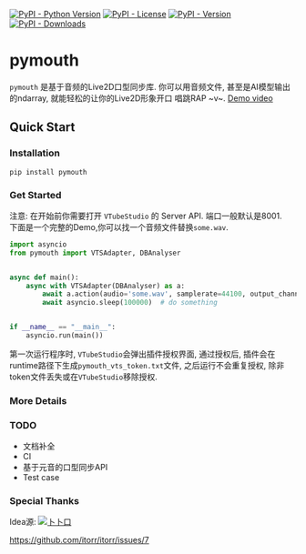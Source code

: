 [![PyPI - Python Version](https://img.shields.io/pypi/pyversions/pymouth)]()
[![PyPI - License](https://img.shields.io/pypi/l/pymouth)](https://github.com/organics2016/pymouth/blob/master/LICENSE)
[![PyPI - Version](https://img.shields.io/pypi/v/pymouth?color=green)](https://pypi.org/project/pymouth/)
[![PyPI - Downloads](https://img.shields.io/pypi/dm/pymouth)](https://pypi.org/project/pymouth/)

# pymouth

`pymouth` 是基于音频的Live2D口型同步库. 你可以用音频文件, 甚至是AI模型输出的ndarray, 就能轻松的让你的Live2D形象开口
唱跳RAP ~v~.
[Demo video](https://www.bilibili.com/video/BV1nKGoeJEQY/?vd_source=49279a5158cf4b9566102c7e3806c231)

## Quick Start

### Installation

```shell
pip install pymouth
```

### Get Started

注意: 在开始前你需要打开 `VTubeStudio` 的 Server API. 端口一般默认是8001.<br>
下面是一个完整的Demo,你可以找一个音频文件替换`some.wav`.<br>

```python
import asyncio
from pymouth import VTSAdapter, DBAnalyser


async def main():
    async with VTSAdapter(DBAnalyser) as a:
        await a.action(audio='some.wav', samplerate=44100, output_channels=1)
        await asyncio.sleep(100000)  # do something


if __name__ == "__main__":
    asyncio.run(main())
```

第一次运行程序时, `VTubeStudio`会弹出插件授权界面, 通过授权后, 插件会在runtime路径下生成`pymouth_vts_token.txt`文件,
之后运行不会重复授权, 除非token文件丢失或在`VTubeStudio`移除授权.

### More Details

### TODO

- 文档补全
- CI
- 基于元音的口型同步API
- Test case

### Special Thanks

Idea源:
[![](https://avatars.githubusercontent.com/u/1933673?s=40)卜卜口](https://github.com/itorr)

https://github.com/itorr/itorr/issues/7
